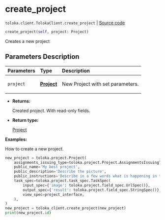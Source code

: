 # create_project
`toloka.client.TolokaClient.create_project` | [Source code](https://github.com/Toloka/toloka-kit/blob/v1.1.1/src/client/__init__.py#L1058)

```python
create_project(self, project: Project)
```

Creates a new project

## Parameters Description

| Parameters | Type | Description |
| :----------| :----| :-----------|
`project`|**[Project](toloka.client.project.Project.md)**|<p>New Project with set parameters.</p>

* **Returns:**

  Created project. With read-only fields.

* **Return type:**

  [Project](toloka.client.project.Project.md)

**Examples:**

How to create a new project.

```python
new_project = toloka.project.Project(
    assignments_issuing_type=toloka.project.Project.AssignmentsIssuingType.AUTOMATED,
    public_name='My best project',
    public_description='Describe the picture',
    public_instructions='Describe in a few words what is happening in the image.',
    task_spec=toloka.project.task_spec.TaskSpec(
        input_spec={'image': toloka.project.field_spec.UrlSpec()},
        output_spec={'result': toloka.project.field_spec.StringSpec()},
        view_spec=project_interface,
    ),
)
new_project = toloka_client.create_project(new_project)
print(new_project.id)
```
